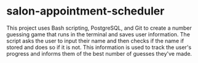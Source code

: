 # salon-appointment-scheduler
This project uses Bash scripting, PostgreSQL, and Git to create a number guessing game that runs in the terminal and saves user information.
The script asks the user to input their name and then checks if the name if stored and does so if it is not. This information is used to track the user's
progress and informs them of the best number of guesses they've made.
